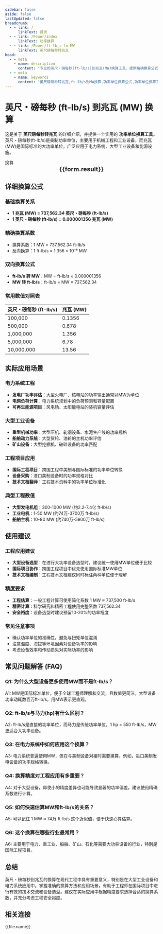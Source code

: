 ```yaml
---
sidebar: false
aside: false
lastUpdated: false
breadcrumb:
  - - link: /
      linkText: 首页
  - - link: /Power/index
      linkText: 功率换算
  - - link: /Power/ft-lb_s-to-MW
      linkText: 英尺磅每秒转兆瓦
head:
  - - meta
    - name: description
      content: "专业的英尺・磅每秒(ft-lb/s)到兆瓦(MW)换算工具，提供精确换算公式、详细应用场景和常用数值对照表。适用于大型工业设备、电力系统和机械工程的功率单位转换。"
  - - meta
    - name: keywords
      content: "英尺磅每秒转兆瓦,ft-lb/s到MW换算,功率单位换算公式,功率单位换算工具,大型机械设备功率,电力系统功率,工业设备功率,机械工程功率,能源设施功率单位,国际功率标准,美制功率单位,パワー変換,馬力変換,動力変換"
---
```

# 英尺・磅每秒 (ft-lb/s) 到兆瓦 (MW) 换算

这是关于 **英尺磅每秒转兆瓦** 的详细介绍，并提供一个实用的 **功率单位换算工具**。英尺・磅每秒(ft-lb/s)是美制功率单位，主要用于机械工程和工业设备，而兆瓦(MW)是国际标准的大功率单位，广泛应用于电力系统、大型工业设备和能源设施。

<script setup>
const seoKey = [
  '英尺磅每秒转兆瓦', 'ft-lb/s到MW换算', '功率单位换算', '大型设备功率',
  '电力系统功率', '工业设备功率', '机械工程功率', '美制功率单位',
  'パワー変換', '馬力変換', '動力変換'
]
import { onMounted,reactive,inject ,ref  } from 'vue'
import { NButton,NForm ,NFormItem,NInput,NInputNumber,NSelect,NCard,useMessage ,NGrid ,NGi } from 'naive-ui'
import { defineClientComponent } from 'vitepress'
import { Power } from '../files';
const convert = inject('convert')
const options =  [
  { "label": "英尺・磅每秒 (ft-lb/s)","value": "ft-lb/s" },
  { "label": "兆瓦 (MW)","value": "MW" }
];
const formRef = ref(null);
const rules = {
  number:{
    required: true,
    type: 'number',
    trigger: "blur",
    message: '请输入数字'
  },
  to:{
    required: true,
    trigger: "select",
    message: '请选择转换单位'
  },
  from:{
    required: true,
    trigger: "select",
    message: '请选择原始单位'
  }
}
const form = reactive({
  number:null,
  to:'',
  from:'',
  result:'',
  title:'英尺磅每秒转兆瓦',
})
const convertHandler = (e) => {
   e.preventDefault();
  formRef.value?.validate((errors)=>{
    if (!errors) {
      form.result = `${form.number}${form.from} = ${convert(form.number).from(form.from).to(form.to)}${form.to}`
    }
  })
}
</script>

<n-card title="英尺・磅每秒到兆瓦换算器" embedded :bordered="false" hoverable>
  <n-form size="large" :model="form" ref='formRef' :rules="rules">
    <n-form-item label="数值"  path="number">
      <n-input-number size="large" style="width:100%" :min="0" v-model:value="form.number"   placeholder="请输入要换算的数值" />
    </n-form-item>
    <n-form-item label="从" path="from">
      <n-select  size="large" :options="options" v-model:value="form.from" placeholder="请选择原始单位" />
    </n-form-item>
    <n-form-item label="到" path="to">
      <n-select  size="large" :options="options" v-model:value="form.to" placeholder="请选择换算单位" />
    </n-form-item>
    <n-form-item>
      <n-button type="info" style="width:100%" @click="convertHandler">换算</n-button>
    </n-form-item>
  </n-form>
  <n-card  embedded :bordered="false" hoverable>
    <div  style="text-align:center;font-size:20px;">
      <strong>{{form.result}}</strong>
    </div>
  </n-card>
  <template #footer>
    <div style="display: flex; flex-wrap: wrap; gap: 8px; justify-content: center;">
      <n-tag v-for="keyword in seoKey" :key="keyword" type="info" size="small">
        {{ keyword }}
      </n-tag>
    </div>
  </template>
</n-card>

## 详细换算公式

### 基础换算关系
- **1 兆瓦 (MW) = 737,562.34 英尺・磅每秒 (ft-lb/s)**
- **1 英尺・磅每秒 (ft-lb/s) = 0.000001356 兆瓦 (MW)**

### 精确换算系数
- 换算系数：1 MW = 737,562.34 ft-lb/s
- 反向换算：1 ft-lb/s = 1.356 × 10⁻⁶ MW

### 双向换算公式
- **ft-lb/s 转 MW**：MW = ft-lb/s × 0.000001356
- **MW 转 ft-lb/s**：ft-lb/s = MW × 737,562.34

### 常用数值对照表
| 英尺・磅每秒 (ft-lb/s) | 兆瓦 (MW) |
|---|---|
| 100,000 | 0.1356 |
| 500,000 | 0.678 |
| 1,000,000 | 1.356 |
| 5,000,000 | 6.78 |
| 10,000,000 | 13.56 |

## 实际应用场景

### 电力系统工程
- **发电厂功率评估**：大型火电厂、核电站的功率输出通常以MW为单位
- **电网负荷计算**：电力系统规划中的负荷预测和容量配置
- **可再生能源项目**：风电场、太阳能电站的装机容量评估

### 大型工业设备
- **重型机械功率**：大型压机、轧钢设备、水泥生产线的功率规格
- **船舶动力系统**：大型货轮、油轮的主机功率评估
- **矿山设备**：大型挖掘机、破碎设备的功率匹配

### 工程项目应用
- **国际工程项目**：跨国工程中美制与国际标准的功率单位转换
- **设备采购**：进口美制设备时的功率规格对比
- **技术文档翻译**：工程技术资料中的功率单位标准化

### 典型工程数值
- **大型发电机组**：300-1000 MW (约2.2-7.4亿 ft-lb/s)
- **工业电机**：1-50 MW (约74万-3700万 ft-lb/s)
- **船舶主机**：10-80 MW (约740万-5900万 ft-lb/s)

## 使用建议

### 工程应用建议
- **大型设备选型**：在进行大功率设备选型时，建议统一使用MW单位便于比较
- **国际项目协作**：跨国工程项目中优先使用国际标准MW单位
- **技术文档编制**：工程技术文档建议同时标注两种单位便于理解

### 精度要求
- **工程估算**：一般工程计算可使用简化系数 1 MW ≈ 737,500 ft-lb/s
- **精密计算**：科学研究和精密工程使用完整系数 737,562.34
- **安全裕度**：设备选型时建议预留10-20%的功率裕度

### 常见注意事项
- 确认功率单位的准确性，避免与扭矩单位混淆
- 注意温度、海拔等环境因素对设备功率的影响
- 考虑设备效率和传动损失对实际功率的影响

## 常见问题解答 (FAQ)

### Q1: 为什么大型设备更多使用MW而不是ft-lb/s？
A1: MW是国际标准单位，便于全球工程师理解和交流，且数值更简洁。大型设备功率动辄数百万ft-lb/s，用MW表示更直观。

### Q2: ft-lb/s与马力(hp)有什么区别？
A2: ft-lb/s是直接的功率单位，而马力是传统功率单位。1 hp = 550 ft-lb/s，MW更适合大功率设备。

### Q3: 在电力系统中如何应用这个换算？
A3: 电力系统普遍使用MW，但在与美制设备对接时需要换算。例如，进口美制发电设备的功率规格转换。

### Q4: 换算精度对工程应用有多重要？
A4: 对于大型设备，即使小的精度差异也可能导致显著的功率偏差。建议使用精确系数进行计算。

### Q5: 如何快速估算MW和ft-lb/s的关系？
A5: 可以记住 1 MW ≈ 74万 ft-lb/s 这个近似值，便于快速心算估算。

### Q6: 这个换算在哪些行业最常用？
A6: 主要用于电力、重工业、船舶、矿山、石化等需要大功率设备的行业，特别是国际工程项目。

## 总结

英尺・磅每秒到兆瓦的换算在现代工程中具有重要意义，特别是在大型工业设备和电力系统应用中。掌握准确的换算方法和应用场景，有助于工程师在国际项目中进行有效的技术交流和设备选型。建议在实际应用中根据精度要求选择合适的换算系数，并充分考虑工程安全裕度。

## 相关连接
<n-grid x-gap="12" :cols="2">
  <n-gi v-for="(file,index) in Power" :key="index">
    <n-button
      text
      tag="a"
      :href="file.path"
      type="info"
    >
      {{file.name}}
    </n-button>
  </n-gi>
</n-grid>